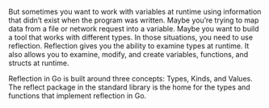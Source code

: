 But sometimes you want to work with variables at runtime using information that didn’t exist when the program was written. Maybe you’re trying to map data from a file or network request into a variable. Maybe you want to build a tool that works with different types. In those situations, you need to use reflection. Reflection gives you the ability to examine types at runtime. It also allows you to examine, modify, and create variables, functions, and structs at runtime.

Reflection in Go is built around three concepts: Types, Kinds, and Values. The reflect package in the standard library is the home for the types and functions that implement reflection in Go.
